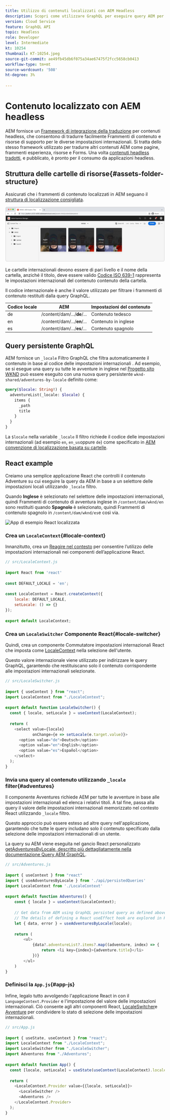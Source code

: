 ```yaml
---
title: Utilizzo di contenuti localizzati con AEM Headless
description: Scopri come utilizzare GraphQL per eseguire query AEM per contenuti localizzati.
version: Cloud Service
feature: GraphQL API
topic: Headless
role: Developer
level: Intermediate
kt: 10254
thumbnail: KT-10254.jpeg
source-git-commit: ae49fb45db6f075a34ae67475f2fcc5658cb0413
workflow-type: tm+mt
source-wordcount: '508'
ht-degree: 3%

---
```



# Contenuto localizzato con AEM headless

AEM fornisce un [Framework di integrazione della traduzione](https://experienceleague.adobe.com/docs/experience-manager-cloud-service/content/sites/administering/reusing-content/translation/integration-framework.html) per contenuti headless, che consentono di tradurre facilmente Frammenti di contenuto e risorse di supporto per le diverse impostazioni internazionali. Si tratta dello stesso framework utilizzato per tradurre altri contenuti AEM come pagine, frammenti esperienza, risorse e Forms. Una volta [contenuti headless tradotti](https://experienceleague.adobe.com/docs/experience-manager-cloud-service/content/headless/journeys/translation/overview.html?lang=it), e pubblicato, è pronto per il consumo da applicazioni headless.

## Struttura delle cartelle di risorse{#assets-folder-structure}

Assicurati che i frammenti di contenuto localizzati in AEM seguano il [struttura di localizzazione consigliata](https://experienceleague.adobe.com/docs/experience-manager-cloud-service/content/headless/journeys/translation/getting-started.html#recommended-structure).

![Cartelle AEM risorse localizzate](./assets/localized-content/asset-folders.jpg)

Le cartelle internazionali devono essere di pari livello e il nome della cartella, anziché il titolo, deve essere valido [Codice ISO 639-1](https://en.wikipedia.org/wiki/List_of_ISO_639-1_codes) rappresenta le impostazioni internazionali del contenuto contenuto della cartella.

Il codice internazionale è anche il valore utilizzato per filtrare i frammenti di contenuto restituiti dalla query GraphQL.

| Codice locale | AEM | Impostazioni del contenuto |
|--------------------------------|----------|----------|
| de | /content/dam/.../**de**/... | Contenuto tedesco |
| en | /content/dam/.../**en**/... | Contenuto in inglese |
| es | /content/dam/.../**es**/... | Contenuto spagnolo |

## Query persistente GraphQL

AEM fornisce un `_locale` Filtro GraphQL che filtra automaticamente il contenuto in base al codice delle impostazioni internazionali . Ad esempio, se si esegue una query su tutte le avventure in inglese nel [Progetto sito WKND](https://github.com/adobe/aem-guides-wknd) può essere eseguito con una nuova query persistente `wknd-shared/adventures-by-locale` definito come:

```graphql
query($locale: String!) {
  adventureList(_locale: $locale) {
    items {      
      _path
      title
    }
  }
}
```

La `$locale` nella variabile `_locale` Il filtro richiede il codice delle impostazioni internazionali (ad esempio `en`, `en_us`oppure `de`) come specificato in [AEM convenzione di localizzazione basata su cartelle](#assets-folder-structure).

## React example

Creiamo una semplice applicazione React che controlli il contenuto Adventure su cui eseguire la query da AEM in base a un selettore delle impostazioni locali utilizzando `_locale` filtro.

Quando __Inglese__ è selezionato nel selettore delle impostazioni internazionali, quindi Frammenti di contenuto di avventura inglese in `/content/dam/wknd/en` sono restituiti quando __Spagnolo__ è selezionato, quindi Frammenti di contenuto spagnolo in `/content/dam/wknd/es`e così via.

![App di esempio React localizzata](./assets/localized-content/react-example.png)

### Crea un `LocaleContext`{#locale-context}

Innanzitutto, crea un [Reagire nel contesto](https://reactjs.org/docs/context.html) per consentire l’utilizzo delle impostazioni internazionali nei componenti dell’applicazione React.

```javascript
// src/LocaleContext.js

import React from 'react'

const DEFAULT_LOCALE = 'en';

const LocaleContext = React.createContext({
    locale: DEFAULT_LOCALE, 
    setLocale: () => {}
});

export default LocaleContext;
```

### Crea un `LocaleSwitcher` Componente React{#locale-switcher}

Quindi, crea un componente Commutatore impostazioni internazionali React che imposta come [LocaleContext](#locale-context) nella selezione dell&#39;utente.

Questo valore internazionale viene utilizzato per indirizzare le query GraphQL, garantendo che restituiscano solo il contenuto corrispondente alle impostazioni internazionali selezionate.

```javascript
// src/LocaleSwitcher.js

import { useContext } from "react";
import LocaleContext from "./LocaleContext";

export default function LocaleSwitcher() {
  const { locale, setLocale } = useContext(LocaleContext);

  return (
    <select value={locale}
            onChange={e => setLocale(e.target.value)}>
      <option value="de">Deutsch</option>
      <option value="en">English</option>
      <option value="es">Español</option>
    </select>
  );
}
```

### Invia una query al contenuto utilizzando `_locale` filter{#adventures}

Il componente Avventures richiede AEM per tutte le avventure in base alle impostazioni internazionali ed elenca i relativi titoli. A tal fine, passa alla query il valore delle impostazioni internazionali memorizzato nel contesto React utilizzando `_locale` filtro.

Questo approccio può essere esteso ad altre query nell&#39;applicazione, garantendo che tutte le query includano solo il contenuto specificato dalla selezione delle impostazioni internazionali di un utente.

La query su AEM viene eseguita nel gancio React personalizzato [getAdventuresByLocale, descritto più dettagliatamente nella documentazione Query AEM GraphQL](./aem-headless-sdk.md).

```javascript
// src/Adventures.js

import { useContext } from "react"
import { useAdventuresByLocale } from './api/persistedQueries'
import LocaleContext from './LocaleContext'

export default function Adventures() {
    const { locale } = useContext(LocaleContext);

    // Get data from AEM using GraphQL persisted query as defined above 
    // The details of defining a React useEffect hook are explored in How to > AEM Headless SDK
    let { data, error } = useAdventuresByLocale(locale);

    return (
        <ul>
            {data?.adventureList?.items?.map((adventure, index) => { 
                return <li key={index}>{adventure.title}</li>
            })}
        </ul>
    )
}
```

### Definisci la `App.js`{#app-js}

Infine, legalo tutto avvolgendo l&#39;applicazione React in con il `LanguageContext.Provider` e l&#39;impostazione del valore delle impostazioni internazionali. Ciò consente agli altri componenti React, [LocaleSwitcher](#locale-switcher)e [Avventure](#adventures) per condividere lo stato di selezione delle impostazioni internazionali.

```javascript
// src/App.js

import { useState, useContext } from "react";
import LocaleContext from "./LocaleContext";
import LocaleSwitcher from "./LocaleSwitcher";
import Adventures from "./Adventures";

export default function App() {
  const [locale, setLocale] = useState(useContext(LocaleContext).locale);

  return (
    <LocaleContext.Provider value={{locale, setLocale}}>
      <LocaleSwitcher />
      <Adventures />
    </LocaleContext.Provider>
  );
}
```
